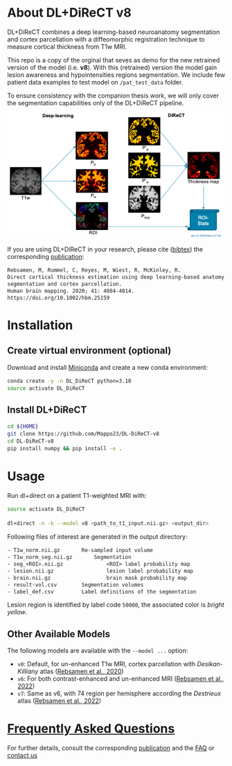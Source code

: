 # About DL+DiReCT v8

DL+DiReCT combines a deep learning-based neuroanatomy segmentation and cortex parcellation with a diffeomorphic registration technique to measure cortical thickness from T1w MRI.

This repo is a copy of the orginal that seves as demo for the new retrained version of the model (i.e. **v8**). With this (retrained) version the model gain lesion awareness and hypointensities regions segmentation.  We include few patient data examples to test model on ```/pat_test_data``` folder.

To ensure consistency with the companion thesis work, we will only cover the segmentation capabilities only of the DL+DiReCT pipeline.


![Abstract](doc/abstract.png)

If you are using DL+DiReCT in your research, please cite ([bibtex](citations.bib)) the corresponding [publication](https://doi.org/10.1002/hbm.25159):
```
Rebsamen, M, Rummel, C, Reyes, M, Wiest, R, McKinley, R.
Direct cortical thickness estimation using deep learning‐based anatomy segmentation and cortex parcellation.
Human brain mapping. 2020; 41: 4804-4814. https://doi.org/10.1002/hbm.25159
```


# Installation
## Create virtual environment (optional)
Download and install [Miniconda](https://conda.io/projects/conda/en/latest/user-guide/install/linux.html) and create a new conda environment:

```bash
conda create -y -n DL_DiReCT python=3.10
source activate DL_DiReCT
```

## Install DL+DiReCT
```bash
cd ${HOME}
git clone https://github.com/Mappo23/DL-DiReCT-v8
cd DL-DiReCT-v8
pip install numpy && pip install -e .
```

# Usage
Run dl+direct on a patient T1-weighted MRI with:
```bash
source activate DL_DiReCT

dl+direct -n -k --model v8 <path_to_t1_input.nii.gz> <output_dir>
```

Following files of interest are generated in the output directory:
```
- T1w_norm.nii.gz		Re-sampled input volume
- T1w_norm_seg.nii.gz		Segmentation
- seg_<ROI>.nii.gz              <ROI> label probability map   
- lesion.nii.gz                 lesion label probability map   
- brain.nii.gz                  brain mask probability map
- result-vol.csv		Segmentation volumes
- label_def.csv			Label definitions of the segmentation
```


Lesion region is identified by label code ```50000```, the associated color is *bright yellow*.


## Other Available Models
The following models are available with the ```--model ...``` option:
- ```v0```: Default, for un-enhanced T1w MRI, cortex parcellation with *Desikan-Killiany* atlas ([Rebsamen et al., 2020](https://doi.org/10.1002/hbm.25159))
- ```v6```: For both contrast-enhanced and un-enhanced MRI ([Rebsamen et al., 2022](https://doi.org/10.1002/hbm.26117))
- ```v7```: Same as v6, with 74 region per hemisphere according the *Destrieux* atlas ([Rebsamen et al., 2022](https://doi.org/10.1002/hbm.26117))

# [Frequently Asked Questions](doc/faq.md)
For further details, consult the corresponding [publication](https://doi.org/10.1002/hbm.25159) and the [FAQ](doc/faq.md) or [contact us](http://www.scancore.org/index.php/research/imageanalytics)